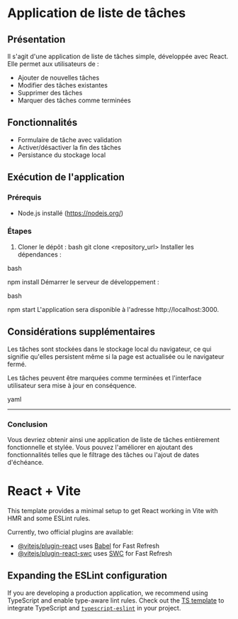 # Application de liste de tâches

## Présentation
Il s'agit d'une application de liste de tâches simple, développée avec React. Elle permet aux utilisateurs de :
- Ajouter de nouvelles tâches
- Modifier des tâches existantes
- Supprimer des tâches
- Marquer des tâches comme terminées

## Fonctionnalités
- Formulaire de tâche avec validation
- Activer/désactiver la fin des tâches
- Persistance du stockage local

## Exécution de l'application

### Prérequis
- Node.js installé (https://nodejs.org/)

### Étapes
1. Cloner le dépôt :
bash
git clone <repository_url>
Installer les dépendances :

bash

npm install
Démarrer le serveur de développement :

bash

npm start
L'application sera disponible à l'adresse http://localhost:3000.

## Considérations supplémentaires
Les tâches sont stockées dans le stockage local du navigateur, ce qui signifie qu'elles persistent même si la page est actualisée ou le navigateur fermé.

Les tâches peuvent être marquées comme terminées et l'interface utilisateur sera mise à jour en conséquence.

yaml

---

### Conclusion
Vous devriez obtenir ainsi une application de liste de tâches entièrement fonctionnelle et stylée. Vous pouvez l'améliorer en ajoutant des fonctionnalités telles que le filtrage des tâches ou l'ajout de dates d'échéance.


# React + Vite

This template provides a minimal setup to get React working in Vite with HMR and some ESLint rules.

Currently, two official plugins are available:

- [@vitejs/plugin-react](https://github.com/vitejs/vite-plugin-react/blob/main/packages/plugin-react/README.md) uses [Babel](https://babeljs.io/) for Fast Refresh
- [@vitejs/plugin-react-swc](https://github.com/vitejs/vite-plugin-react-swc) uses [SWC](https://swc.rs/) for Fast Refresh

## Expanding the ESLint configuration

If you are developing a production application, we recommend using TypeScript and enable type-aware lint rules. Check out the [TS template](https://github.com/vitejs/vite/tree/main/packages/create-vite/template-react-ts) to integrate TypeScript and [`typescript-eslint`](https://typescript-eslint.io) in your project.

